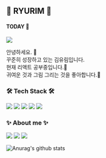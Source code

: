 ## 🔮 RYURIM 🔮
 
#### TODAY 👀
<img src="https://hits.seeyoufarm.com/api/count/incr/badge.svg?url=https%3A%2F%2Fgithub.com%2Fryurim0109&count_bg=%2379C83D&title_bg=%23555555&icon=ghostery.svg&icon_color=%23E7E7E7&title=hits&edge_flat=false"/>
  
<p> 안녕하세요. 👋 <br />
꾸준히 성장하고 있는 김유림입니다.<br />
현재 리액트 공부중입니다.🏃<br />
귀여운 것과 그림 그리는 것을 좋아합니다.👻 <br />
</p>



### 🛠 Tech Stack 🛠 
<p float="left">
<img src="https://img.shields.io/badge/html5-E34F26?style=flat-square&logo=html5&logoColor=white">
<img src="https://img.shields.io/badge/CSS-1572B6?style=flat-square&logo=CSS3&logoColor=white">
<img src="https://img.shields.io/badge/JavaScript-F7DF1E?style=flat-square&logo=JavaScript&logoColor=black">
<img src="https://img.shields.io/badge/python-3670A0?style=flat-square&logo=python&logoColor=FF9E0F">
<img src="https://img.shields.io/badge/react-1496FF?style=flat-square&logo=react&logoColor=4B5E40">
</p>

### ✨ About me ✨ 
<p float="left">
<a href="https://www.instagram.com/ryu_ri_m/?hl=ko"><img src="https://img.shields.io/badge/Instagram-E4405F?style=flat-square&logo=Instagram&logoColor=white&link=https://www.instagram.com/ryu_ri_m/?hl=ko"/></a>
<a href="https://ryurim.tistory.com/"><img src="https://img.shields.io/badge/Tistory-FFB80B?style=flat-square&logo=Tistory&logoColor=white&link=https://www.instagram.com/ryu_ri_m/?hl=ko"/></a>
<a href="mailto:dbfla5036@gmail.com"><img src="https://img.shields.io/badge/gmail-EA4335?style=flat-square&logo=gmail&logoColor=white&link=https://www.instagram.com/ryu_ri_m/?hl=ko"/></a>

</p>


![Anurag's github stats](https://github-readme-stats.vercel.app/api?username=ryurim0109&show_icons=true&theme=react)


